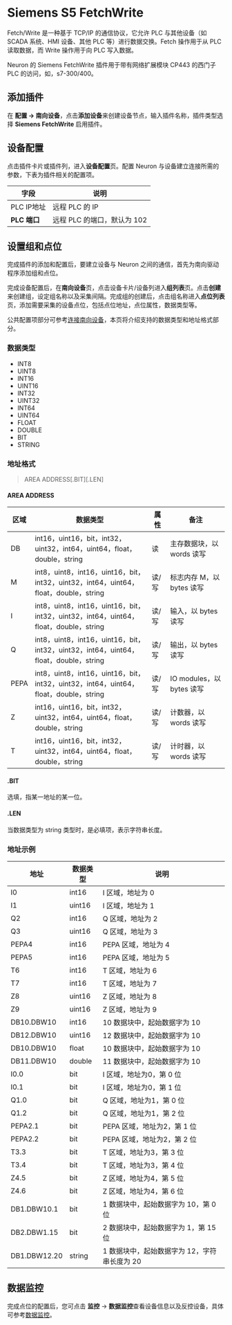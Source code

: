 # Siemens S5 FetchWrite

Fetch/Write 是一种基于 TCP/IP 的通信协议，它允许 PLC 与其他设备（如 SCADA 系统、HMI 设备、其他 PLC 等）进行数据交换。Fetch 操作用于从 PLC 读取数据，而 Write 操作用于向 PLC 写入数据。

Neuron 的 Siemens FetchWrite 插件用于带有网络扩展模块 CP443 的西门子 PLC 的访问，如，s7-300/400。

## 添加插件

在 **配置 -> 南向设备**，点击**添加设备**来创建设备节点，输入插件名称，插件类型选择 **Siemens FetchWrite** 启用插件。

## 设备配置

点击插件卡片或插件列，进入**设备配置**页。配置 Neuron 与设备建立连接所需的参数，下表为插件相关的配置项。

| 字段         | 说明                        |
| ------------ | --------------------------- |
| PLC IP地址   | 远程 PLC 的 IP              |
| **PLC 端口** | 远程 PLC 的端口，默认为 102 |

## 设置组和点位

完成插件的添加和配置后，要建立设备与 Neuron 之间的通信，首先为南向驱动程序添加组和点位。

完成设备配置后，在**南向设备**页，点击设备卡片/设备列进入**组列表**页。点击**创建**来创建组，设定组名称以及采集间隔。完成组的创建后，点击组名称进入**点位列表**页，添加需要采集的设备点位，包括点位地址，点位属性，数据类型等。

公共配置项部分可参考[连接南向设备](../south-devices.md)，本页将介绍支持的数据类型和地址格式部分。

### 数据类型

* INT8
* UINT8
* INT16
* UINT16
* INT32
* UINT32
* INT64
* UINT64
* FLOAT
* DOUBLE
* BIT
* STRING

### 地址格式

> AREA ADDRESS\[.BIT][.LEN]</span>

#### AREA ADDRESS

| 区域 | 数据类型                                                     | 属性  | 备注                    |
| ---- | ------------------------------------------------------------ | ----- | ----------------------- |
| DB   | int16，uint16，bit，int32，uint32，int64，uint64，float，double，string | 读    | 主存数据块，以 words 读写 |
| M    | int8，uint8，int16，uint16，bit，int32，uint32，int64，uint64，float，double，string | 读/写 | 标志内存 M，以 bytes 读写  |
| I    | int8，uint8，int16，uint16，bit，int32，uint32，int64，uint64，float，double，string | 读/写 | 输入，以 bytes 读写       |
| Q    | int8，uint8，int16，uint16，bit，int32，uint32，int64，uint64，float，double，string | 读/写 | 输出，以 bytes 读写       |
| PEPA | int8，uint8，int16，uint16，bit，int32，uint32，int64，uint64，float，double，string | 读/写 | IO modules，以 bytes 读写 |
| Z    | int16，uint16，bit，int32，uint32，int64，uint64，float，double，string | 读/写 | 计数器，以 words 读写     |
| T    | int16，uint16，bit，int32，uint32，int64，uint64，float，double，string | 读/写 | 计时器，以 words 读写     |

#### .BIT

选填，指某一地址的某一位。

#### .LEN

当数据类型为 string 类型时，是必填项，表示字符串长度。

### 地址示例

| 地址         | 数据类型 | 说明                                         |
| ------------ | -------- | -------------------------------------------- |
| I0         | int16    | I 区域，地址为 0             |
| I1         | uint16   | I 区域，地址为 1             |
| Q2         | int16    | Q 区域，地址为 2             |
| Q3         | uint16   | Q 区域，地址为 3             |
| PEPA4      | int16    | PEPA 区域，地址为 4          |
| PEPA5      | int16    | PEPA 区域，地址为 5          |
| T6         | int16    | T 区域，地址为 6             |
| T7         | int16    | T 区域，地址为 7             |
| Z8         | uint16   | Z 区域，地址为 8             |
| Z9         | uint16   | Z 区域，地址为 9             |
| DB10.DBW10 | int16    | 10 数据块中，起始数据字为 10 |
| DB12.DBW10 | uint16   | 12 数据块中，起始数据字为 10 |
| DB10.DBW10 | float    | 10 数据块中，起始数据字为 10 |
| DB11.DBW10 | double   | 11 数据块中，起始数据字为 10 |
| I0.0        | bit      | I 区域，地址为0，第 0 位             |
| I0.1        | bit      | I 区域，地址为0，第 1 位             |
| Q1.0        | bit      | Q 区域，地址为1，第 0 位             |
| Q1.2        | bit      | Q 区域，地址为1，第 2 位             |
| PEPA2.1     | bit      | PEPA 区域，地址为2，第 1 位          |
| PEPA2.2     | bit      | PEPA 区域，地址为2，第 2 位          |
| T3.3        | bit      | T 区域，地址为3，第 3 位             |
| T3.4        | bit      | T 区域，地址为3，第 4 位             |
| Z4.5        | bit      | Z 区域，地址为4，第 5 位             |
| Z4.6        | bit      | Z 区域，地址为4，第 6 位             |
| DB1.DBW10.1 | bit      | 1 数据块中，起始数据字为 10，第 0 位 |
| DB2.DBW1.15 | bit      | 2 数据块中，起始数据字为 1，第 15 位 |
| DB1.DBW12.20 | string   | 1 数据块中，起始数据字为 12，字符串长度为 20 |

## 数据监控

完成点位的配置后，您可点击 **监控** -> **数据监控**查看设备信息以及反控设备，具体可参考[数据监控](../../../usage/monitoring.md)。